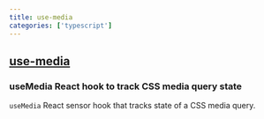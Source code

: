 ```yaml
---
title: use-media
categories: ['typescript']
---
```

## [use-media](https://github.com/streamich/use-media)

### useMedia React hook to track CSS media query state


`useMedia` React sensor hook that tracks state of a CSS media query.
